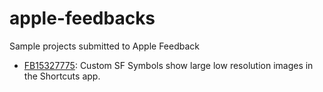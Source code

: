 # apple-feedbacks

Sample projects submitted to Apple Feedback

* [FB15327775](2024-FB15327775-SFSymbol/README.md): Custom SF Symbols show large low resolution images in the Shortcuts app.
